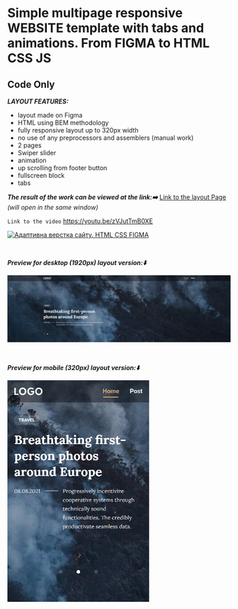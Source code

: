 # Simple multipage responsive WEBSITE template with tabs and animations. From FIGMA to HTML CSS JS<br>

## Code Only <br>

**_LAYOUT FEATURES:_**

- layout made on Figma
- HTML using BEM methodology
- fully responsive layout up to 320px width
- no use of any preprocessors and assemblers (manual work)
- 2 pages
- Swiper slider
- animation
- up scrolling from footer button
- fullscreen block
- tabs

**_The result of the work can be viewed at the link:➡️_**
[Link to the layout Page](https://pavlo-orhunov.github.io/Minimal-Blog/)
_(will open in the same window)_

`Link to the video`
https://youtu.be/zVJutTmB0XE

[![Адаптивна верстка сайту. HTML CSS FIGMA](https://img.youtube.com/vi/zVJutTmB0XE/hqdefault.jpg "Адаптивна верстка сайту з нуля. HTML CSS FIGMA")](https://youtu.be/zVJutTmB0XE)

<br>

**_Preview for desktop (1920px) layout version:⬇️_**

![Desktop version preview](https://github.com/Pavlo-Orhunov/Minimal-Blog/blob/master/img/desktop.jpg "Desktop version preview")

<br>

**_Preview for mobile (320px) layout version:⬇️_**

![Mobile version preview](https://github.com/Pavlo-Orhunov/Minimal-Blog/blob/master/img/mobile.jpg "Mobile version preview")
